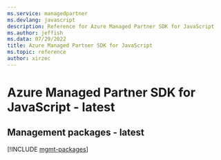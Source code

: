 ```yaml
---
ms.service: managedpartner
ms.devlang: javascript
description: Reference for Azure Managed Partner SDK for JavaScript
ms.author: jeffish
ms.data: 07/29/2022
title: Azure Managed Partner SDK for JavaScript
ms.topic: reference
author: xirzec
---
```

# Azure Managed Partner SDK for JavaScript - latest

## Management packages - latest
[!INCLUDE [mgmt-packages](managed-partner-mgmt-index.md)]